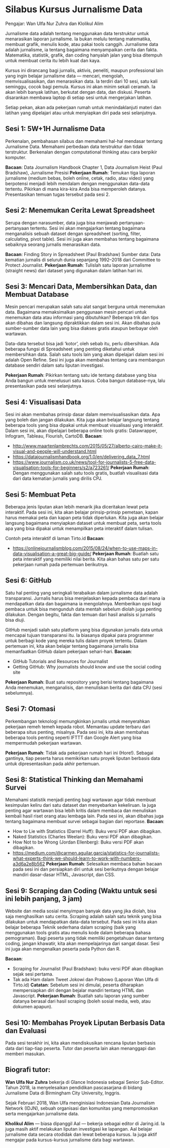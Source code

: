 # Silabus Kursus Jurnalisme Data

Pengajar: Wan Ulfa Nur Zuhra dan Klolikul Alim

Jurnalisme data adalah tentang menggunakan data terstruktur untuk menarasikan laporan jurnalisme. Ia bukan melulu tentang matematika, membuat grafik, menulis kode, atau pakai tools canggih. Jurnalisme data adalah jurnalisme, ia tentang bagaimana menyampaikan cerita dan fakta. Matematika, statistik, grafik, dan coding hanyalah jalan yang bisa ditempuh untuk membuat cerita itu lebih kuat dan kaya.

Kursus ini dirancang bagi jurnalis, aktivis, peneliti, maupun professional lain yang ingin belajar jurnalisme data — mencari, mengolah, memvisualisasikan, dan menarasikan data. Ia terdiri dari 10 sesi, satu kali seminggu, cocok bagi pemula.
Kursus ini akan minim sekali ceramah. Ia akan lebih banyak latihan, berkutat dengan data, dan diskusi. Peserta disarankan membawa laptop di setiap sesi untuk mengerjakan latihan.

Setiap pekan, akan ada pekerjaan rumah untuk menindaklanjuti materi dan latihan yang dipelajari atau untuk menyiapkan diri pada sesi selanjutnya.

## Sesi 1: 5W+1H Jurnalisme Data
Perkenalan, pembahasan silabus dan memahami hal-hal mendasar tentang Jurnalisme Data. Memahami perbedaan data terstruktur dan tidak terstruktur. Berkenalan dengan computational thinking atau cara berpikir komputer.

<b>Bacaan</b>: Data Journalism Handbook Chapter 1, Data Journalism Heist (Paul Bradshaw), Jurnalisme Presisi
<b>Pekerjaan Rumah</b>: Temukan tiga laporan jurnalisme (medium bebas, boleh online, cetak, radio, atau video) yang berpotensi menjadi lebih mendalam dengan menggunakan data-data tertentu. Pikirkan di mana kira-kira Anda bisa memperoleh datanya. Presentasikan temuan tugas tersebut pada sesi 2.

## Sesi 2: Menemukan Cerita Lewat Spreadsheet
Serupa dengan narasumber, data juga bisa menjawab pertanyaan-pertanyaan tertentu. Sesi ini akan mengajarkan tentang bagaimana menganalisis sebuah dataset dengan spreadsheet (sorting, filter, calculating, pivot table). Sesi ini juga akan membahas tentang bagaimana sebaiknya seorang jurnalis menarasikan data.

<b>Bacaan</b>: Finding Story in Spreadsheet (Paul Bradshaw)
Sumber data: Data kematian jurnalis di seluruh dunia sepanjang 1992–2018 dari Committee to Protect Journalist.
<b>Pekerjaan Rumah</b>: Tulislah satu laporan jurnalisme (straight news) dari dataset yang digunakan dalam latihan hari ini.

## Sesi 3: Mencari Data, Membersihkan Data, dan Membuat Database
Mesin pencari merupakan salah satu alat sangat berguna untuk menemukan data. Bagaimana memaksimalkan penggunaan mesin pencari untuk menemukan data atau informasi yang dibutuhkan? Beberapa trik dan tips akan dibahas dan langsung dipraktikkan dalam sesi ini. Akan dibahas pula sumber-sumber data lain yang bisa diakses gratis ataupun berbayar oleh wartawan.

Data-data tersebut bisa jadi ‘kotor’, oleh sebab itu, perlu dibersihkan. Ada beberapa fungsi di Spreadsheet yang penting diketahui untuk membersihkan data. Salah satu tools lain yang akan dipelajari dalam sesi ini adalah Open Refine.
Sesi ini juga akan membahas tentang cara membangun database sendiri dalam satu liputan investigasi.

<b>Pekerjaan Rumah</b>: Pikirkan tentang satu ide tentang database yang bisa Anda bangun untuk menelusuri satu kasus. Coba bangun database-nya, lalu presentasikan pada sesi selanjutnya.

## Sesi 4: Visualisasi Data
Sesi ini akan membahas prinsip dasar dalam memvisualisasikan data. Apa yang boleh dan jangan dilakukan. Kita juga akan belajar langsung tentang beberapa tools yang bisa dipakai untuk membuat visualisasi yang interaktif.
Dalam sesi ini, akan dipelajari beberapa online tools gratis: Datawrapper, Infogram, Tableau, Flourish, CartoDB.
<b>Bacaan</b>:
- http://www.maartenlambrechts.com/2015/05/27/alberto-cairo-make-it-visual-and-people-will-understand.html
- https://datajournalismhandbook.org/1.0/en/delivering_data_7.html
- https://www.journalism.co.uk/news/tool-for-journalists-5-free-data-visualisation-tools-for-beginners/s2/a723261/
<b>Pekerjaan Rumah</b>: Dengan menggunakan salah satu tools gratis, buatlah visualisasi data dari data kematian jurnalis yang dirilis CPJ.

## Sesi 5: Membuat Peta
Beberapa jenis liputan akan lebih menarik jika diceritakan lewat peta interaktif. Pada sesi ini, kita akan belajar prinsip-prinsip pemetaan, kapan harus memakai peta dan kapan peta tidak diperlukan. Kita juga akan belajar langsung bagaimana menyiapkan dataset untuk membuat peta, serta tools apa yang bisa dipakai untuk menampilkan peta interaktif dalam tulisan.

Contoh peta interaktif di laman Tirto.id
<b>Bacaan</b>:
- https://onlinejournalismblog.com/2015/08/24/when-to-use-maps-in-data-visualisation-a-great-big-guide/
<b>Pekerjaan Rumah</b>: Buatlah satu peta interaktif yang memiliki nilai berita. Kita akan bahas satu per satu pekerjaan rumah pada pertemuan berikutnya.

## Sesi 6: GitHub
Satu hal penting yang seringkali terabaikan dalam jurnalisme data adalah transparansi. Jurnalis harus bisa menjelaskan kepada pembaca dari mana ia mendapatkan data dan bagaimana ia mengolahnya. Memberikan opsi bagi pembaca untuk bisa mengunduh data mentah sebelum diolah juga penting dilakukan. Dengan begitu, fakta dan temuan dari hasil analisis si jurnalis bisa diuji.

GitHub menjadi salah satu platform yang bisa digunakan jurnalis data untuk mencapai tujuan transparansi itu. Ia biasanya dipakai para programmer untuk berbagi kode yang mereka tulis dalam proyek tertentu. Dalam pertemuan ini, kita akan belajar tentang bagaimana jurnalis bisa memanfaatkan GitHub dalam pekerjaan sehari-hari.
<b>Bacaan</b>:
- GitHub Tutorials and Resources for Journalist
- Getting GitHub: Why journalists should know and use the social coding site

<b>Pekerjaan Rumah</b>: Buat satu repository yang berisi tentang bagaimana Anda menemukan, menganalisis, dan menuliskan berita dari data CPJ (sesi sebelumnya).

## Sesi 7: Otomasi
Perkembangan teknologi memungkinkan jurnalis untuk menyerahkan pekerjaan remeh temeh kepada robot. Memantau update terbaru dari beberapa situs penting, misalnya. Pada sesi ini, kita akan membahas beberapa tools penting seperti IFTTT dan Google Alert yang bisa mempermudah pekerjaan wartawan.

<b>Pekerjaan Rumah</b>: Tidak ada pekerjaan rumah hari ini (Hore!). Sebagai gantinya, tiap peserta harus memikirkan satu proyek liputan berbasis data untuk dipresentasikan pada akhir pertemuan.

## Sesi 8: Statistical Thinking dan Memahami Survei
Memahami statistik menjadi penting bagi wartawan agar tidak membuat kesimpulan keliru dari satu dataset dan menyebarkan kekeliruan. Ia juga penting agar wartawan bisa lebih kritis dalam membaca dan menuliskan kembali hasil riset orang atau lembaga lain. Pada sesi ini, akan dibahas juga tentang bagaimana membuat survei sebagai bagian dari reportase.
<b>Bacaan</b>:
- How to Lie with Statistics (Darrel Huff): Buku versi PDF akan dibagikan.
- Naked Statistics (Charles Weelan): Buku versi PDF akan dibagikan.
- How Not to be Wrong (Jordan Ellenberg): Buku versi PDF akan dibagikan.
- https://medium.com/@carmen.aguilar.garcia/statistics-for-journalists-what-experts-think-we-should-learn-to-work-with-numbers-a3d6a2e8b562
<b>Pekerjaan Rumah</b>: Selesaikan membaca bahan bacaan pada sesi ini dan persiapkan diri untuk sesi berikutnya dengan belajar mandiri dasar-dasar HTML, Javascript, dan CSS.

## Sesi 9: Scraping dan Coding (Waktu untuk sesi ini lebih panjang, 3 jam)
Website dan media sosial menyimpan banyak data yang jika diolah, bisa saja menghasilkan satu cerita. Scraping adalah salah satu teknik yang bisa dilakukan untuk mendapatkan data-data tersebut. Pada sesi ini kita akan belajar beberapa Teknik sederhana dalam scraping (baik yang menggunakan tools gratis atau menulis kode dalam beberapa bahasa pemograman). Bagi peserta yang tidak memiliki pengetahuan dasar tentang coding, jangan khawatir, kita akan mempelajarinya dari sangat dasar.
Sesi ini juga akan mengenalkan peserta pada Python dan R.

<b>Bacaan</b>:
- Scraping for Journalist (Paul Bradshaw): buku versi PDF akan dibagikan sejak sesi pertama.
- Tak ada Ham dalam Tweet Jokowi dan Prabowo (Laporan Wan Ulfa di Tirto.id)
<b>Catatan</b>: Sebelum sesi ini dimulai, peserta diharapkan mempersiapkan diri dengan bejalar mandiri tentang HTML dan Javascript.
<b>Pekerjaan Rumah</b>: Buatlah satu laporan yang sumber datanya berasal dari hasil scraping (boleh sosial media, web, atau dokumen apapun).

## Sesi 10: Membahas Proyek Liputan Berbasis Data dan Evaluasi
Pada sesi terakhir ini, kita akan mendiskusikan rencana liputan berbasis data dari tiap-tiap peserta. Tutor dan peserta lain akan menanggapi dan memberi masukan.


## Biografi tutor:
<b>Wan Ulfa Nur Zuhra</b> bekerja di Glance Indonesia sebagai Senior Sub-Editor. Tahun 2018, ia menyelesaikan pendidikan pascasarjana di bidang Jurnalisme Data di Birmingham City University, Inggris.

Sejak Februari 2018, Wan Ulfa menginisiasi Indonesian Data Journalism Network (IDJN), sebuah organisasi dan komunitas yang mempromosikan serta mengajarkan jurnalisme data.

<b>Kholikul Alim</b> — biasa dipanggil Aal — bekerja sebagai editor di Jaring.id. Ia juga masih aktif melakukan liputan investigasi ke lapangan. Aal belajar jurnalisme data secara otodidak dan lewat beberapa kursus. Ia juga aktif mengajar pada kursus-kursus jurnalisme data bagi wartawan.
